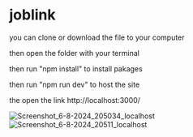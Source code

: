 # joblink

you can clone or download the file to your computer

then open the folder with your terminal

then run "npm install" to install pakages

then run "npm run dev" to host the site

the open the link http://localhost:3000/

![Screenshot_6-8-2024_205034_localhost](https://github.com/user-attachments/assets/213ecc92-72a0-4895-8fd8-9203b5606ca1)
![Screenshot_6-8-2024_20511_localhost](https://github.com/user-attachments/assets/5f1dbbe6-9273-42cc-8d13-61a31ec26fd2)

